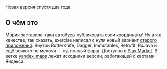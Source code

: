 Новая версия спустя два года.

## О чём это
Мэрия заставила-таки автобусы публиковать свои координаты! Ну а я в качестве, так сказать, exercise 
написал с нуля новый вариант [старого приложения][previous-version]. Внутри ButterKnife, Dagger, 
Immutables, Retrofit, RxJava и ещё всякого по мелочи — ну, полный фарш. Доступно в [Play Market][new-version].
В ветке [yandex_maps][yandex-maps-branch] лежат исходники версии, работающей с картами Яндекса.

[previous-version]: https://play.google.com/store/apps/details?id=com.micdm.transportlive
[new-version]: https://play.google.com/store/apps/details?id=micdm.transportlive2
[yandex-maps-branch]: https://github.com/micdm/transport-live-2/tree/yandex_maps
